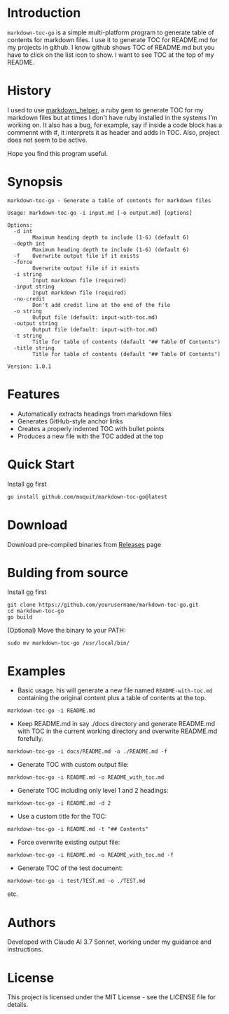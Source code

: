 # Introduction

`markdown-toc-go` is a simple multi-platform program to generate table of contents for markdown files. 
I use it to generate TOC for README.md for my projects in github. 
I know github shows TOC of README.md but you have
to click on the list icon to show. I want to see TOC at the top of my README.

# History
I used to use
[markdown_helper](https://github.com/BurdetteLamar/markdown_helper), a ruby gem to generate TOC
for my markdown files but at times I don't have ruby installed in the systems I'm working on. 
It also has a bug, for example, say if inside a code block has a commennt with #, it interprets 
it as header and adds in TOC. Also, project does not seem to be active.

Hope you find this program useful.

# Synopsis
```
markdown-toc-go - Generate a table of contents for markdown files

Usage: markdown-toc-go -i input.md [-o output.md] [options]

Options:
  -d int
    	Maximum heading depth to include (1-6) (default 6)
  -depth int
    	Maximum heading depth to include (1-6) (default 6)
  -f	Overwrite output file if it exists
  -force
    	Overwrite output file if it exists
  -i string
    	Input markdown file (required)
  -input string
    	Input markdown file (required)
  -no-credit
    	Don't add credit line at the end of the file
  -o string
    	Output file (default: input-with-toc.md)
  -output string
    	Output file (default: input-with-toc.md)
  -t string
    	Title for table of contents (default "## Table Of Contents")
  -title string
    	Title for table of contents (default "## Table Of Contents")

Version: 1.0.1
```
# Features

- Automatically extracts headings from markdown files
- Generates GitHub-style anchor links
- Creates a properly indented TOC with bullet points
- Produces a new file with the TOC added at the top

# Quick Start
Install [go](https://go.dev/) first

```bash
go install github.com/muquit/markdown-toc-go@latest
```
# Download

Download pre-compiled binaries from
[Releases](https://github.com/muquit/markdown-toc-go/releases) page

# Bulding from source
Install [go](https://go.dev/) first

```
git clone https://github.com/yourusername/markdown-toc-go.git
cd markdown-toc-go
go build
```

(Optional) Move the binary to your PATH:
```
sudo mv markdown-toc-go /usr/local/bin/
```

# Examples

- Basic usage. his will generate a new file named `README-with-toc.md` containing the original content plus a table of contents at the top.
```
markdown-toc-go -i README.md
```

- Keep README.md in say ./docs directory and generate README.md with TOC in 
the current working directory and overwrite README.md forefully.

```
markdown-toc-go -i docs/README.md -o ./README.md -f
```
- Generate TOC with custom output file:
```
markdown-toc-go -i README.md -o README_with_toc.md
```
- Generate TOC including only level 1 and 2 headings:
```
markdown-toc-go -i README.md -d 2
```

- Use a custom title for the TOC:
```
markdown-toc-go -i README.md -t "## Contents"
```

- Force overwrite existing output file:
```
markdown-toc-go -i README.md -o README_with_toc.md -f
```

- Generate TOC of the test document:
```
markdown-toc-go -i test/TEST.md -o ./TEST.md
```

etc.

# Authors

Developed with Claude AI 3.7 Sonnet, working under my guidance and instructions.

# License

This project is licensed under the MIT License - see the LICENSE file for details.

